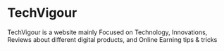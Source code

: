 # TechVigour
TechVigour is a website mainly Focused on Technology, Innovations, Reviews about different digital products, and Online Earning tips &amp; tricks

